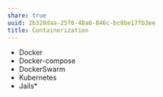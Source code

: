 ```yaml
---
share: true
uuid: 2b328daa-25f6-48a6-846c-bc8be17fb3ee
title: Containerization
---
```

* Docker
* Docker-compose
* DockerSwarm
* Kubernetes
* Jails*